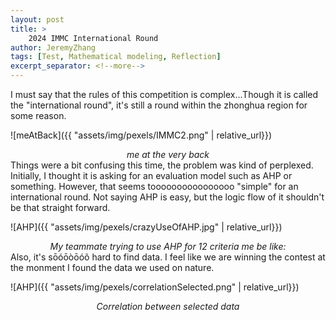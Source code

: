 ```yaml
---
layout: post
title: >
    2024 IMMC International Round
author: JeremyZhang
tags: [Test, Mathematical modeling, Reflection]
excerpt_separator: <!--more-->
---
```

I must say that the rules of this competition is complex...Though it is called the "international round", it's still a round within the zhonghua region for some reason.
<!--more-->

![meAtBack]({{ "assets/img/pexels/IMMC2.png" | relative_url}})

*<center>me at the very back</center>*
Things were a bit confusing this time, the problem was kind of perplexed. Initially, I thought it is asking for an evaluation model such as AHP or something. However, that seems toooooooooooooooo "simple" for an international round. Not saying AHP is easy, but the logic flow of it shouldn't be that straight forward. 

![AHP]({{ "assets/img/pexels/crazyUseOfAHP.jpg" | relative_url}})

*<center>My teammate trying to use AHP for 12 criteria me be like:</center>*
Also, it's sōóōòōóõ hard to find data. I feel like we are winning the contest at the monment I found the data we used on nature. 

![AHP]({{ "assets/img/pexels/correlationSelected.png" | relative_url}})

*<center>Correlation between selected data</center>*
